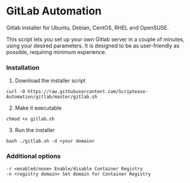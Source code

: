 # GitLab Automation

Gitlab installer for Ubuntu, Debian, CentOS, RHEL and OpenSUSE.

This script lets you set up your own Gitlab server in a couple of minutes, using your desired parameters. It is designed to be as user-friendly as possible, requiring minimum experience.

### Installation	

1. Download the installer script

```
curl -O https://raw.githubusercontent.com/Scriptease-Automation/gitlab/master/gitlab.sh
```

2. Make it executable

```
chmod +x gitlab.sh
```

3. Run the installer

```
bash ./gitlab.sh -d <your domain> 
```

### Additional options

```
-r <enabled/none> Enable/disable Container Registry
-n <registry domain> Set domain for Container Registry
```
